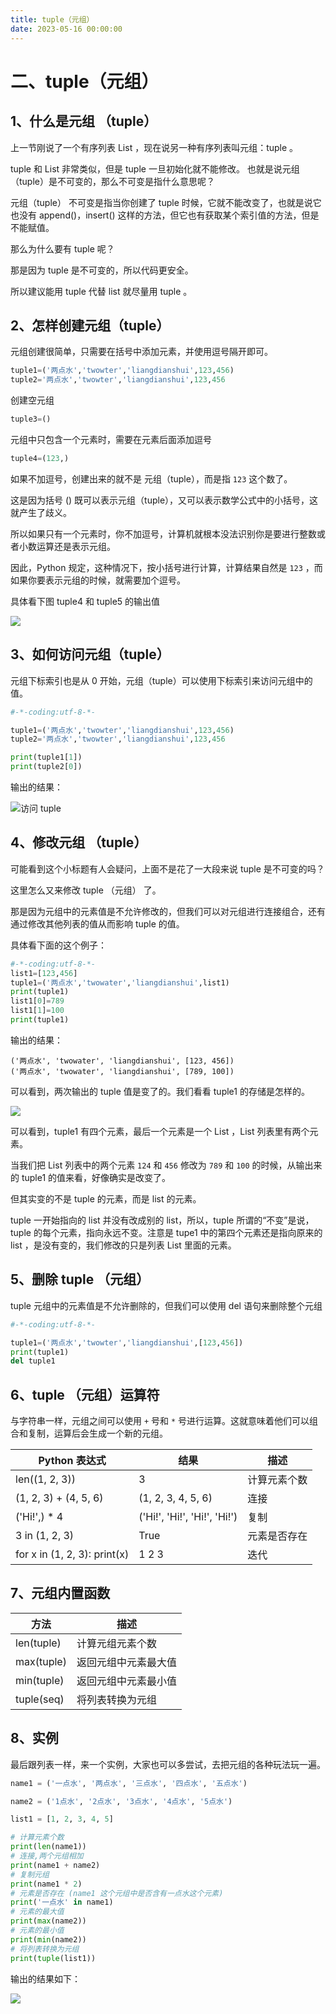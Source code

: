 ```yaml
---
title: tuple（元组）
date: 2023-05-16 00:00:00
---
```


# 二、tuple（元组） #

## 1、什么是元组 （tuple） ##

上一节刚说了一个有序列表 List ，现在说另一种有序列表叫元组：tuple 。

tuple 和 List 非常类似，但是 tuple 一旦初始化就不能修改。
也就是说元组（tuple）是不可变的，那么不可变是指什么意思呢？

元组（tuple） 不可变是指当你创建了 tuple 时候，它就不能改变了，也就是说它也没有 append()，insert() 这样的方法，但它也有获取某个索引值的方法，但是不能赋值。

那么为什么要有 tuple 呢？

那是因为 tuple 是不可变的，所以代码更安全。

所以建议能用 tuple 代替 list 就尽量用 tuple 。



## 2、怎样创建元组（tuple） ##

元组创建很简单，只需要在括号中添加元素，并使用逗号隔开即可。

```python
tuple1=('两点水','twowter','liangdianshui',123,456)
tuple2='两点水','twowter','liangdianshui',123,456
```

创建空元组

```python
tuple3=()
```

元组中只包含一个元素时，需要在元素后面添加逗号

```python
tuple4=(123,)
```

如果不加逗号，创建出来的就不是 元组（tuple），而是指 ```123``` 这个数了。


这是因为括号 () 既可以表示元组（tuple），又可以表示数学公式中的小括号，这就产生了歧义。

所以如果只有一个元素时，你不加逗号，计算机就根本没法识别你是要进行整数或者小数运算还是表示元组。

因此，Python 规定，这种情况下，按小括号进行计算，计算结果自然是 ```123``` ，而如果你要表示元组的时候，就需要加个逗号。

具体看下图 tuple4 和 tuple5 的输出值

![](https://minio.testwn.com/img/blog/168425318933859.jpg)







## 3、如何访问元组（tuple） ##

元组下标索引也是从 0 开始，元组（tuple）可以使用下标索引来访问元组中的值。

```python
#-*-coding:utf-8-*-

tuple1=('两点水','twowter','liangdianshui',123,456)
tuple2='两点水','twowter','liangdianshui',123,456

print(tuple1[1])
print(tuple2[0])
```

输出的结果：

![访问 tuple](https://minio.testwn.com/img/blog/168425318933366.webp)





## 4、修改元组 （tuple） ##

可能看到这个小标题有人会疑问，上面不是花了一大段来说 tuple 是不可变的吗？

这里怎么又来修改 tuple （元组） 了。

那是因为元组中的元素值是不允许修改的，但我们可以对元组进行连接组合，还有通过修改其他列表的值从而影响 tuple 的值。

具体看下面的这个例子：

```python
#-*-coding:utf-8-*-
list1=[123,456]
tuple1=('两点水','twowater','liangdianshui',list1)
print(tuple1)
list1[0]=789
list1[1]=100
print(tuple1)
```

输出的结果：
```
('两点水', 'twowater', 'liangdianshui', [123, 456])
('两点水', 'twowater', 'liangdianshui', [789, 100])
```


可以看到，两次输出的 tuple 值是变了的。我们看看 tuple1 的存储是怎样的。


![](https://minio.testwn.com/img/blog/168425318934444.png)


可以看到，tuple1 有四个元素，最后一个元素是一个 List ，List 列表里有两个元素。

当我们把 List 列表中的两个元素 `124` 和 `456` 修改为 `789` 和 `100` 的时候，从输出来的 tuple1 的值来看，好像确实是改变了。

但其实变的不是 tuple 的元素，而是 list 的元素。

tuple 一开始指向的 list 并没有改成别的 list，所以，tuple 所谓的“不变”是说，tuple 的每个元素，指向永远不变。注意是 tupe1 中的第四个元素还是指向原来的 list ，是没有变的，我们修改的只是列表 List 里面的元素。



## 5、删除 tuple （元组） ##

tuple 元组中的元素值是不允许删除的，但我们可以使用 del 语句来删除整个元组

```python
#-*-coding:utf-8-*-

tuple1=('两点水','twowter','liangdianshui',[123,456])
print(tuple1)
del tuple1
```

## 6、tuple （元组）运算符 ##

与字符串一样，元组之间可以使用 `+` 号和 `*` 号进行运算。这就意味着他们可以组合和复制，运算后会生成一个新的元组。

| Python 表达式                 | 结果                         | 描述         |
| ----------------------------- | ---------------------------- | ------------ |
| len((1, 2, 3))                | 3                            | 计算元素个数 |
| (1, 2, 3) + (4, 5, 6)         | (1, 2, 3, 4, 5, 6)           | 连接         |
| ('Hi!',) * 4                  | ('Hi!', 'Hi!', 'Hi!', 'Hi!') | 复制         |
| 3 in (1, 2, 3)                | True                         | 元素是否存在 |
| for x in (1, 2, 3):  print(x) | 1 2 3                        | 迭代         |

## 7、元组内置函数 ##

| 方法       | 描述                 |
| ---------- | -------------------- |
| len(tuple) | 计算元组元素个数     |
| max(tuple) | 返回元组中元素最大值 |
| min(tuple) | 返回元组中元素最小值 |
| tuple(seq) | 将列表转换为元组     |


## 8、实例 ##

最后跟列表一样，来一个实例，大家也可以多尝试，去把元组的各种玩法玩一遍。

```python
name1 = ('一点水', '两点水', '三点水', '四点水', '五点水')

name2 = ('1点水', '2点水', '3点水', '4点水', '5点水')

list1 = [1, 2, 3, 4, 5]

# 计算元素个数
print(len(name1))
# 连接,两个元组相加
print(name1 + name2)
# 复制元组
print(name1 * 2)
# 元素是否存在 (name1 这个元组中是否含有一点水这个元素)
print('一点水' in name1)
# 元素的最大值
print(max(name2))
# 元素的最小值
print(min(name2))
# 将列表转换为元组
print(tuple(list1))
```

输出的结果如下：

![](https://minio.testwn.com/img/blog/168425318936546.png)